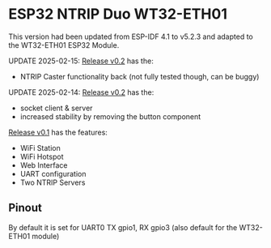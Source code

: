 # ESP32 NTRIP Duo WT32-ETH01 

This version had been updated from ESP-IDF 4.1 to v5.2.3 and adapted to the WT32-ETH01 ESP32 Module.


UPDATE 2025-02-15:
[Release v0.2](https://github.com/sandorkonya/esp32-ntrip-DUO/releases/tag/v0.3) has the:

- NTRIP Caster functionality back (not fully tested though, can be buggy)


UPDATE 2025-02-14:
[Release v0.2](https://github.com/sandorkonya/esp32-ntrip-DUO/releases/tag/v0.2) has the:

 - socket client & server
 - increased stability by removing the button component

[Release v0.1](https://github.com/sandorkonya/esp32-ntrip-DUO/releases/tag/v0.1) has the features:

- WiFi Station
- WiFi Hotspot
- Web Interface
- UART configuration
- Two NTRIP Servers

## Pinout
By default it is set for UART0 TX gpio1, RX gpio3 (also default for the WT32-ETH01 module)
